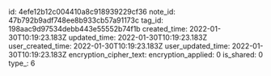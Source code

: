 id: 4efe12b12c004410a8c918939229cf36
note_id: 47b792b9adf748ee8b933cb57a91173c
tag_id: 198aac9d97534debb443e55552b74f1b
created_time: 2022-01-30T10:19:23.183Z
updated_time: 2022-01-30T10:19:23.183Z
user_created_time: 2022-01-30T10:19:23.183Z
user_updated_time: 2022-01-30T10:19:23.183Z
encryption_cipher_text: 
encryption_applied: 0
is_shared: 0
type_: 6